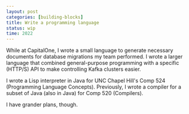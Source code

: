 ```yaml
---
layout: post
categories: [building-blocks]
title: Write a programming language
status: wip
time: 2022
---
```


While at CapitalOne, I wrote a small language to generate necessary documents
for database migrations my team performed. I wrote a larger language that
combined general-purpose programming with a specific (HTTP/S) API to make
controlling Kafka clusters easier.

I wrote a Lisp interpreter in Java for UNC Chapel Hill's Comp 524 (Programming
Language Concepts). Previously, I wrote a compiler for a subset of Java (also in
Java) for Comp 520 (Compilers).

I have grander plans, though.
